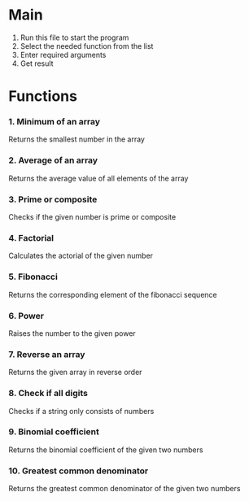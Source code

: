 # Main
1. Run this file to start the program
2. Select the needed function from the list
3. Enter required arguments
4. Get result

# Functions
### 1. Minimum of an array
Returns the smallest number in the array
### 2. Average of an array
Returns the average value of all elements of the array
### 3. Prime or composite
Checks if the given number is prime or composite
### 4. Factorial
Calculates the actorial of the given number
### 5. Fibonacci
Returns the corresponding element of the fibonacci sequence
### 6. Power
Raises the number to the given power
### 7. Reverse an array
Returns the given array in reverse order
### 8. Check if all digits
Checks if a string only consists of numbers
### 9. Binomial coefficient
Returns the binomial coefficient of the given two numbers
### 10. Greatest common denominator
Returns the greatest common denominator of the given two numbers
